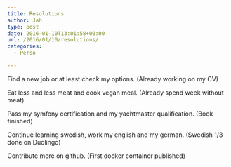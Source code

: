 ```yaml
---
title: Resolutions
author: Jah
type: post
date: 2016-01-10T13:01:58+00:00
url: /2016/01/10/resolutions/
categories:
  - Perso

---
```

Find a new job or at least check my options. (Already working on my CV)

Eat less and less meat and cook vegan meal. (Already spend week without meat)

Pass my symfony certification and my yachtmaster qualification. (Book finished)

Continue learning swedish, work my english and my german. (Swedish 1/3 done on Duolingo)

Contribute more on github. (First docker container published)